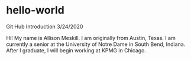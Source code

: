 # hello-world
Git Hub Introduction 3/24/2020

Hi! My name is Allison Meskill.
I am originally from Austin, Texas.
I am currently a senior at the University of Notre Dame in South Bend, Indiana.
After I graduate, I will begin working at KPMG in Chicago.

